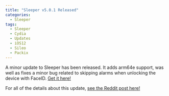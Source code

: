 ```yaml
---
title: "Sleeper v5.0.1 Released"
categories:
  - Sleeper
tags:
  - Sleeper
  - Cydia
  - Updates
  - iOS12
  - Sileo
  - Packix
---
```


A minor update to Sleeper has been released.  It adds arm64e support, was well as fixes a minor bug related to skipping alarms when unlocking the device with FaceID.  [Get it here!](https://joshuaseltzer.github.io/sleeper/)

For all of the details about this update, [see the Reddit post here!](https://www.reddit.com/r/jailbreak/comments/bndmma/update_sleeper_501_now_available_includes_arm64e/)
